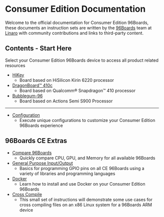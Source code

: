 # Consumer Edition Documentation

Welcome to the official documentation for Consumer Edition 96Boards, these documents an instruction sets are written by the [96Boards](https://www.96boards.org) team at [Linaro](http://www.linaro.org) with community contributions and links to third-party content.



## Contents - Start Here

Select your Consumer Edition 96Boards device to access all product related resources

- [HiKey](HiKey/README.md)
   - Board based on HiSilicon Kirin 6220 processor
- [DragonBoard™ 410c](DragonBoard-410c/README.md)
   - Board based on Qualcomm® Snapdragon™ 410 processor
- [Bubblegum-96](Bubblegum-96/README.md)
   - Board based on Actions Semi S900 Processor

***

- [Configuration](Configuration/README.md)
   - Execute unique configurations to customize your Consumer Edition 96Boards experience

## 96Boards CE Extras

- [Compare 96Boards](Compare96BoardsCE.md)
   - Quickly compare CPU, GPU, and Memory for all available 96Boards
- [General Purpose Input/Output](GPIO/README.md)
   - Basics for programming GPIO pins on all CE 96Boards using a variety of libraries and programming languages
- [Docker](DockerCE.md)
   - Learn how to install and use Docker on your Consumer Edition 96Boards
- [Cross Compile](../CrossCompile/README.md)
   - This small set of instructions will demonstrate some use cases for cross compiling files on an x86 Linux system for a 96Boards ARM device
